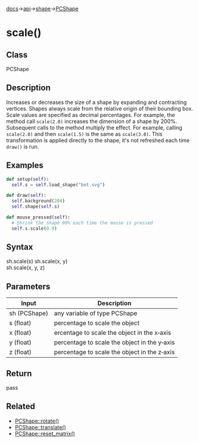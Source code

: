 [docs](/docs/)→[api](/docs/api)→[shape](/docs/api/shape/)→[PCShape](/docs/api/shape/PCShape/)

# scale()

## Class

PCShape

## Description

Increases or decreases the size of a shape by expanding and contracting vertices. Shapes always scale from the relative origin of their bounding box. Scale values are specified as decimal percentages. For example, the method call `scale(2.0)` increases the dimension of a shape by 200%. Subsequent calls to the method multiply the effect. For example, calling `scale(2.0)` and then `scale(1.5)` is the same as `scale(3.0)`. This transformation is applied directly to the shape, it's not refreshed each time `draw()` is run.

## Examples

```py
def setup(self):
  self.s = self.load_shape("bot.svg")

def draw(self):
  self.background(204)
  self.shape(self.s)

def mouse_pressed(self):
  # Shrink the shape 90% each time the mouse is pressed
  self.s.scale(0.9)
```

## Syntax

sh.scale(s)	
sh.scale(x, y)	
sh.scale(x, y, z)	

## Parameters

| Input | Description |
|-------|-------------|
| sh	(PCShape) | any variable of type PCShape |
| s	(float) | percentage to scale the object |
| x	(float) | ercentage to scale the object in the x‑axis |
| y	(float) | percentage to scale the object in the y‑axis |
| z	(float) | percentage to scale the object in the z‑axis |

## Return

pass

## Related

- [PCShape::rotate()](/docs/api/shape/PCShape/PCShape_rotate_.md)
- [PCShape::translate()](/docs/api/shape/PCShape/PCShape_translate_.md)
- [PCShape::reset_matrix()](/docs/api/shape/PCShape/PCShape_reset_matrix_.md)

